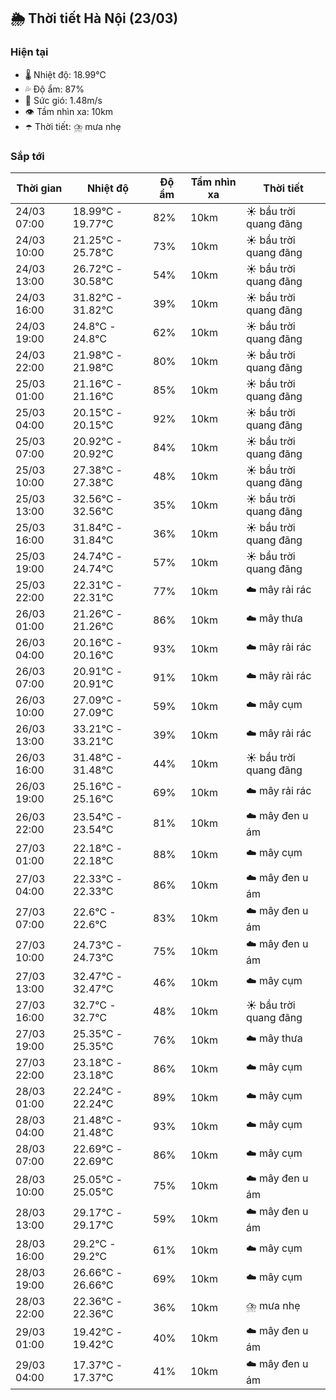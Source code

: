 ## 🌦️ Thời tiết Hà Nội (23/03)

### Hiện tại

- 🌡️ Nhiệt độ: 18.99℃
- 💦 Độ ẩm: 87%
- 💨 Sức gió: 1.48m/s
- 👁️ Tầm nhìn xa: 10km
- ☂️ Thời tiết: ⛈️ mưa nhẹ

### Sắp tới

| Thời gian | Nhiệt độ | Độ ẩm | Tầm nhìn xa | Thời tiết |
| --- | --- | --- | --- | --- |
| 24/03 07:00 | 18.99℃ - 19.77℃ | 82% | 10km | ☀️ bầu trời quang đãng |
| 24/03 10:00 | 21.25℃ - 25.78℃ | 73% | 10km | ☀️ bầu trời quang đãng |
| 24/03 13:00 | 26.72℃ - 30.58℃ | 54% | 10km | ☀️ bầu trời quang đãng |
| 24/03 16:00 | 31.82℃ - 31.82℃ | 39% | 10km | ☀️ bầu trời quang đãng |
| 24/03 19:00 | 24.8℃ - 24.8℃ | 62% | 10km | ☀️ bầu trời quang đãng |
| 24/03 22:00 | 21.98℃ - 21.98℃ | 80% | 10km | ☀️ bầu trời quang đãng |
| 25/03 01:00 | 21.16℃ - 21.16℃ | 85% | 10km | ☀️ bầu trời quang đãng |
| 25/03 04:00 | 20.15℃ - 20.15℃ | 92% | 10km | ☀️ bầu trời quang đãng |
| 25/03 07:00 | 20.92℃ - 20.92℃ | 84% | 10km | ☀️ bầu trời quang đãng |
| 25/03 10:00 | 27.38℃ - 27.38℃ | 48% | 10km | ☀️ bầu trời quang đãng |
| 25/03 13:00 | 32.56℃ - 32.56℃ | 35% | 10km | ☀️ bầu trời quang đãng |
| 25/03 16:00 | 31.84℃ - 31.84℃ | 36% | 10km | ☀️ bầu trời quang đãng |
| 25/03 19:00 | 24.74℃ - 24.74℃ | 57% | 10km | ☀️ bầu trời quang đãng |
| 25/03 22:00 | 22.31℃ - 22.31℃ | 77% | 10km | ☁️ mây rải rác |
| 26/03 01:00 | 21.26℃ - 21.26℃ | 86% | 10km | ☁️ mây thưa |
| 26/03 04:00 | 20.16℃ - 20.16℃ | 93% | 10km | ☁️ mây rải rác |
| 26/03 07:00 | 20.91℃ - 20.91℃ | 91% | 10km | ☁️ mây rải rác |
| 26/03 10:00 | 27.09℃ - 27.09℃ | 59% | 10km | ☁️ mây cụm |
| 26/03 13:00 | 33.21℃ - 33.21℃ | 39% | 10km | ☁️ mây rải rác |
| 26/03 16:00 | 31.48℃ - 31.48℃ | 44% | 10km | ☀️ bầu trời quang đãng |
| 26/03 19:00 | 25.16℃ - 25.16℃ | 69% | 10km | ☁️ mây rải rác |
| 26/03 22:00 | 23.54℃ - 23.54℃ | 81% | 10km | ☁️ mây đen u ám |
| 27/03 01:00 | 22.18℃ - 22.18℃ | 88% | 10km | ☁️ mây cụm |
| 27/03 04:00 | 22.33℃ - 22.33℃ | 86% | 10km | ☁️ mây đen u ám |
| 27/03 07:00 | 22.6℃ - 22.6℃ | 83% | 10km | ☁️ mây đen u ám |
| 27/03 10:00 | 24.73℃ - 24.73℃ | 75% | 10km | ☁️ mây đen u ám |
| 27/03 13:00 | 32.47℃ - 32.47℃ | 46% | 10km | ☁️ mây cụm |
| 27/03 16:00 | 32.7℃ - 32.7℃ | 48% | 10km | ☀️ bầu trời quang đãng |
| 27/03 19:00 | 25.35℃ - 25.35℃ | 76% | 10km | ☁️ mây thưa |
| 27/03 22:00 | 23.18℃ - 23.18℃ | 86% | 10km | ☁️ mây cụm |
| 28/03 01:00 | 22.24℃ - 22.24℃ | 89% | 10km | ☁️ mây cụm |
| 28/03 04:00 | 21.48℃ - 21.48℃ | 93% | 10km | ☁️ mây cụm |
| 28/03 07:00 | 22.69℃ - 22.69℃ | 86% | 10km | ☁️ mây cụm |
| 28/03 10:00 | 25.05℃ - 25.05℃ | 75% | 10km | ☁️ mây đen u ám |
| 28/03 13:00 | 29.17℃ - 29.17℃ | 59% | 10km | ☁️ mây đen u ám |
| 28/03 16:00 | 29.2℃ - 29.2℃ | 61% | 10km | ☁️ mây cụm |
| 28/03 19:00 | 26.66℃ - 26.66℃ | 69% | 10km | ☁️ mây cụm |
| 28/03 22:00 | 22.36℃ - 22.36℃ | 36% | 10km | ⛈️ mưa nhẹ |
| 29/03 01:00 | 19.42℃ - 19.42℃ | 40% | 10km | ☁️ mây đen u ám |
| 29/03 04:00 | 17.37℃ - 17.37℃ | 41% | 10km | ☁️ mây đen u ám |
